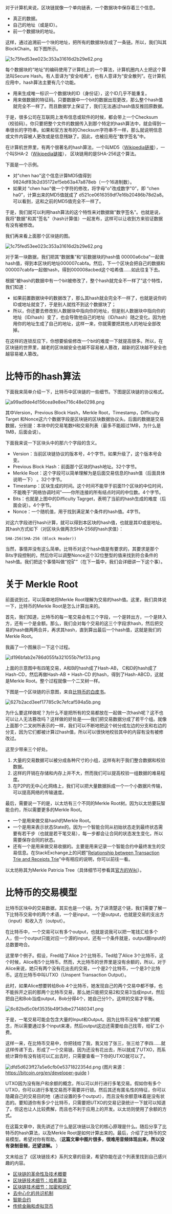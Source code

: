 对于计算机来说，区块链就像一个单向链表，一个数据块中保存着三个信息。

 *  真正的数据。
 *  自己的地址（或是ID）。
 *  前一个数据块的地址。

这样，通过追溯前一个块的地址，把所有的数据块存成了一条链。所以，我们叫其BlockChain。如下图所示。

![1c75fed53ee023c353a31616d2b29e62.png][]

每个数据块的“地址”的编码使用了计算机上的一个算法，计算机圈内人士把这个算法叫Secure Hash。有人音译为“安全哈希”，也有人意译为“安全散列”。在计算机应用中，hash算法主要有几个功能。

 *  用来生成唯一标识一个数据块的ID（身份证），这个ID几乎不能重复。
 *  用来做数据的特征码。只要数据中一个bit的数据出现更改，那么整个hash值就完全不一样了。而且数据学上保证了，我们无法通过hash值反推回原数据。

于是，很多公司在互联网上发布信息或软件的时候，都会带上一个Checksum（校验码）。你只要把整个文件的数据传入到那个特定的hash算法中，就会得到一串很长的字符串。如果和官方发布的Checksum字符串不一样，那么就说明信息或文件内容被人更改或是信息残缺了。因此，也被应用在“数字签名”中。

在计算机世界里，有两个很著名的hash算法，一个叫MD5（[Wikipedia链接][Wikipedia]），一个叫SHA-2（[Wikipedia链接][Wikipedia 1]）， 区块链用的是SHA-256这个算法。

下面是一个示例。

 *  对"chen hao"这个信息计算MD5值得到 9824df83b2d35172ef5eb63a47a878eb（一个16进制数）。
 *  如果对 “chen hao"做一个字符的修改，将字母"o"改成数字"0”，即 “chen ha0”，计算出来的MD5值就成了 d521ce0616359df7e16b20486b78d2a8。可以看到，这和之前的MD5值完全不一样了。

于是，我们就可以利用hash算法的这个特性来对数据做"数字签名"。也就是说，我将"数据"和其"签名"（hash计算值）一起发布，这样可以让收到方来验证数据有没有被修改。

我们再来看上面那个区块链的图。

![1c75fed53ee023c353a31616d2b29e62.png][]

对于第一块数据，我们把其“数据集”和“前数据块的hash值 00000a6cba”一起做hash值，得到本区块的地址000007cabfa。然后，下一个区块会把自己的数据和000007cabfa一起做hash，得到000008acbed这个哈希值……如此往复下去。

根据“被hash的数据中有一个bit被修改了，整个hash就完全不一样了”这个特性，我们知道：

 *  如果前置数据块中的数据改了，那么其hash就会完全不一样了，也就是说你的ID或地址就变了，于是别人就找不到这个数据块了；
 *  所以，你还要去修改别人数据块中指向你的地址，但是别人数据块中指向你的地址（ID/hash）变了，也会导致他自己的地址（ID/hash）随之变化。因为他用你的地址生成了自己的地址，这样一来，你就需要把其他人的地址全部改掉。

在这样的连锁反应下，你想要偷偷修改一个bit的难度一下就提高很多。所以，在区块链的世界里，越老的区块越安全也越不容易被人篡改，越新的区块越不安全也越容易被人篡改。

# 比特币的hash算法

下面我来简单介绍一下，比特币中区块链的一些细节。下图是区块链的协议格式。

![a99ad9de4d156cea9e8ee716c48e0298.png][]

其中Version，Previous Block Hash，Merkle Root，Timestamp，Difficulty Target 和Nonce这六个数据字段是区块链的区块数据协议头。后面的数据是交易数据，分别是：本块中的交易笔数H和交易列表（最多不能超过1MB，为什么是1MB，后面会说）。

下面我来说一下区块头中的那六个字段的含义。

 *  Version：当前区块链协议的版本号，4个字节。如果升级了，这个版本号会变。
 *  Previous Block Hash：前面那个区块的hash地址。32个字节。
 *  Merkle Root：这个字段可以简单理解为是后面交易信息的hash值（后面具体说明一下） 。32个字节。
 *  Timestamp：区块生成的时间。这个时间不能早于前面11个区块的中位时间，不能晚于"网络协调时间"——你所连接的所有结点时间的中位数。4个字节。
 *  Bits：也就是上图中的Difficulty Tagrget，表明了当前的hash生成的难度（后面会说）。4个字节。
 *  Nonce：一个随机值，用于找到满足某个条件的hash值。4字节。

对这六字段进行hash计算，就可以得到本区块的hash值，也就是其ID或是地址。其hash方式如下（对区块头做两次SHA-256的hash求值）：

``````````
SHA-256(SHA-256 (Block Header))
``````````

当然，事情并没有这么简单。比特币对这个hash值是有要求的，其要求是那个Bits字段控制的，然后你可以调整Nonce这个32位整型的值来找到符合条件的hash值。我们把这个事情叫做“挖矿”（在下一篇中，我们会详细讲一下这个事）。

# 关于 Merkle Root

前面说到过，可以简单地将Merkle Root理解为交易的hash值。这里，我们具体说一下，比特币的Merkle Root是怎么计算出来的。

首先，我们知道，比特币的每一笔交易会有三个字段，一个是转出方，一个是转入方，还有一个是金额。那么，我们会对每个交易的这三个字段求hash，然后把交易的hash做两两合并，再求其hash，直到算出最后一个hash值，这就是我们的Merkle Root。

我画了一个图展示一下这个过程。

![d196bfab2e786d055fa321055b7fef33.png][]

上面的示意图中有四笔交易，A和B的hash成了Hash-AB， C和D的hash成了Hash-CD，然后再做Hash-AB + Hash-CD 的hash，得到了Hash-ABCD，这就是Merkle Root。整个过程就像一个二叉树一样。

下图是一个区块链的示意图，来自[比特币的白皮书][Link 1]。

![627b2acd3eef17785c9c7efcaf594a5b.png][]

为什么要这样做呢？为什么不是把所有的交易都放在一起做一次hash呢？这不也可以让人无法篡改吗？这样做的好处是——我们把交易数据分成了若干个组。就像上面那个二叉树所表示的一样，我们可以不断地把这个树分成左边的分支和右边的分支，因为它们都被计算过hash值，所以可以很快地校验其中的内容有没有被修改过。

这至少带来三个好处。

1.  大量的交易数据可以被分成各种尺寸的小组，这样有利于我们整合数据和校验数据。
2.  这样的开销在存储和内存上并不大，然而我们可以提高校验一组数据的难易程度。
3.  在P2P的无中心化网络上，我们可以把大量数据拆成一个一个小数据片传输，可以提高网络的传输速度。

最后，需要说一下的是，以太坊有三个不同的Merkle Root树。因为以太坊要玩智能合约，所以需要更多的Merkle Root。

 *  一个是用来做交易hash的Merkle Root。
 *  一个是用来表示状态State的。因为一个智能合同从初始状态走到最终状态需要有若干步（也就是若干笔交易），每一步都会让合同的状态发生变化，所以需要保存合同的状态。
 *  还有一个是用来做交易收据的。主要是用来记录一个智能合约中最终发生的交易信息。在StackExchange上的问题"[Relationship between Transaction Trie and Receipts Trie][]"中有相应的说明，你可以前往一看。

以太坊称其为Merkle Patricia Tree（具体细节可参看其[官方的Wiki][Wiki]）。

# 比特币的交易模型

比特币区块中的交易数据，其实也是一个链。为了讲清楚这个链，我们需要了解一下比特币交易中的两个术语，一个是input，一个是output，也就是交易的支出方（input）和收入方（output）。

在比特币中，一个交易可以有多个output，也就是说我可以把一笔钱汇给多个人，但一个output只能对应一个源的input，还有一个条件就是，output跟input的总数要吻合。

这里举个例子。假设，Fred给了Alice 2个比特币，Ted给了Alice 3个比特币，这个时候，Alice有5个比特币。然而，大比特币的世界里是没有余额的，所以，对于Alice来说，她只有两个没有花出去的交易，一个是2个比特币，一个是3个比特币。这在比特币中叫UTXO（Unspent Transaction Output）。

此时，如果Alice想要转给Bob 4个比特币，她发现自己的两个交易中都不够，也不能拆开之前的那两个比特币交易，那么她只能把交易2和交易3当成input，然后把自己和Bob当成output，Bob分得4个，她自己分1个。这样的交易才平衡。

![6c82bd5c0bf3535b49f3dbe271480341.png][]

于是，一笔交易可能会包含大量的Input和Output。因为比特币没有“余额”的概念，所以需要通过多个input来凑，然后output这边还需要给自己找零，给矿工小费。

这样一来，在比特币交易中，你把钱给了我，我又给了张三，张三给了李四……就这样传递下去，形成了一个交易链。因为还没有花出去，所以就成了UTXO，而系统计算你有没有钱可以汇出去时，只需要查看一下你的UTXO就可以了。

![dfd5d623ff27a5e6cfb0e5371822354d.png][]
(图片来源：https://bitcoin.org/en/developer-guide )

UTXO因为没有账户和余额的概念，所以可以并行进行多笔交易。假如你有多个UTXO，你可以进行多笔交易而不需要并行锁。然后其还有匿名性的特征，你可以隐藏自己的交易目的地（通过设置的多个output），而且没有余额意味着是没有状态的。要知道你有多少个比特币，只需要把UTXO的交易记录统计一下就可以知道了。但这也让人比较费解，而且也不利于应用上的开发。以太坊则使用了余额的方式。

在这篇文章中，我先讲述了什么是区块链以及它的核心原理是什么。随后分享了比特币的hash算法，以及Merkle Root是如何计算出来的。最后，介绍了比特币的交易模型。希望对你有帮助。（**这篇文章中图片很多，很难用音频体现出来，所以没有录制音频，还望谅解。** ）

文末给出了《区块链技术》系列文章的目录，希望你能在这个列表里找到自己感兴趣的内容。

 *  [区块链的革命性及技术概要][Link 2]
 *  [区块链技术细节：哈希算法][Link 3]
 *  [区块链技术细节：加密和挖矿][Link 4]
 *  [去中心化的共识机制][Link 5]
 *  [智能合约][Link 6]
 *  [传统金融和虚拟货币][Link 7]


[1c75fed53ee023c353a31616d2b29e62.png]: https://static001.geekbang.org/resource/image/1c/62/1c75fed53ee023c353a31616d2b29e62.png
[Wikipedia]: https://en.wikipedia.org/wiki/MD5
[Wikipedia 1]: https://en.wikipedia.org/wiki/SHA-2
[a99ad9de4d156cea9e8ee716c48e0298.png]: https://static001.geekbang.org/resource/image/a9/98/a99ad9de4d156cea9e8ee716c48e0298.png
[d196bfab2e786d055fa321055b7fef33.png]: https://static001.geekbang.org/resource/image/d1/33/d196bfab2e786d055fa321055b7fef33.png
[Link 1]: https://bitcoin.org/bitcoin.pdf
[627b2acd3eef17785c9c7efcaf594a5b.png]: https://static001.geekbang.org/resource/image/62/5b/627b2acd3eef17785c9c7efcaf594a5b.png
[Relationship between Transaction Trie and Receipts Trie]: https://ethereum.stackexchange.com/questions/5888/relationship-between-transaction-trie-and-receipts-trie
[Wiki]: https://github.com/ethereum/wiki/wiki/Patricia-Tree
[6c82bd5c0bf3535b49f3dbe271480341.png]: https://static001.geekbang.org/resource/image/6c/41/6c82bd5c0bf3535b49f3dbe271480341.png
[dfd5d623ff27a5e6cfb0e5371822354d.png]: https://static001.geekbang.org/resource/image/df/4d/dfd5d623ff27a5e6cfb0e5371822354d.png
[Link 2]: https://time.geekbang.org/column/article/5197
[Link 3]: https://time.geekbang.org/column/article/5363
[Link 4]: https://time.geekbang.org/column/article/5438
[Link 5]: https://time.geekbang.org/column/article/5612
[Link 6]: https://time.geekbang.org/column/article/5623
[Link 7]: https://time.geekbang.org/column/article/5636

